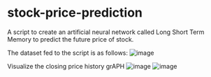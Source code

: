 # stock-price-prediction
A script to create an artificial neural network called Long Short Term Memory to predict the future price of stock.

The dataset fed to the script is as follows:
![image](https://user-images.githubusercontent.com/78741580/228610012-a96bf1fb-dbe5-49d1-b706-31fbdfb2f82f.png)

Visualize the closing price history grAPH
![image](https://user-images.githubusercontent.com/78741580/228610352-8bf5fd45-f04e-47bf-bb30-3af863bf195e.png)
![image](https://user-images.githubusercontent.com/78741580/228610442-70481dd0-e11d-4830-917b-972079370048.png)

